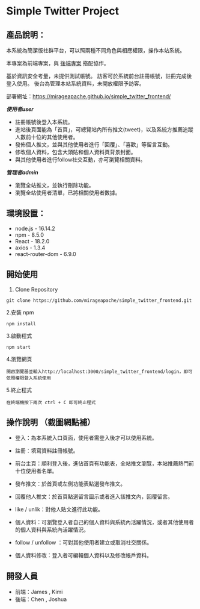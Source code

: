 # Simple Twitter Project

## 產品說明：
本系統為簡潔版社群平台，可以照兩種不同角色與相應權限，操作本站系統。

本專案為前端專案，與 [後端專案](https://github.com/JoshuaLiuTw/twitter-api-2020)
搭配協作。

基於資訊安全考量，未提供測試帳號。
訪客可於系統前台註冊帳號，註冊完成後登入使用。
後台為管理本站系統資料，未開放權限予訪客。

部署網址：https://mirageapache.github.io/simple_twitter_frontend/

***使用者user***

- 註冊帳號後登入本系統。
- 進站後頁面能為「首頁」，可總覽站內所有推文(tweet)，以及系統方推薦追蹤人數前十位的其他使用者。
- 發佈個人推文，並與其他使用者進行「回覆」、「喜歡」等留言互動。
- 修改個人資料，包含大頭貼和個人資料頁背景封面。
- 與其他使用者進行follow社交互動，亦可瀏覽相關資料。

***管理者admin***

- 瀏覽全站推文，並執行刪除功能。
- 瀏覽全站使用者清單，已將相關使用者數據。

## 環境設置：

- node.js - 16.14.2
- npm - 8.5.0
- React - 18.2.0
- axios - 1.3.4
- react-router-dom - 6.9.0

## 開始使用

1. Clone Repository

```
git clone https://github.com/mirageapache/simple_twitter_frontend.git
```

2.安裝 npm

```
npm install
```

3.啟動程式

```
npm start
```

4.瀏覽網頁

```
開啟瀏覽器並輸入http://localhost:3000/simple_twitter_frontend/login，即可依照權限登入系統使用
```

5.終止程式

```
在終端機按下兩次 ctrl + C 即可終止程式
```

## 操作說明 （截圖網點補）

* 登入：為本系統入口頁面，使用者需登入後才可以使用系統。

* 註冊：填寫資料註冊帳號。

* 前台主頁：順利登入後，進佔首頁有功能表，全站推文瀏覽，本站推薦熱門前十位使用者名單。


* 發布推文：於首頁或左側功能表點選發布推文。

* 回覆他人推文：於首頁點選留言圖示或者進入該推文內，回覆留言。

* like / unlik：對他人貼文進行此功能。

* 個人資料：可瀏覽登入者自己的個人資料與系統內活躍情況，或者其他使用者的個人資料與系統內活躍情況。

* follow / unfollow ：可對其他使用者建立或取消社交關係。

* 個人資料修改：登入者可編輯個人資料以及修改帳戶資料。

## 開發人員
- 前端：James , Kimi
- 後端：Chen , Joshua
